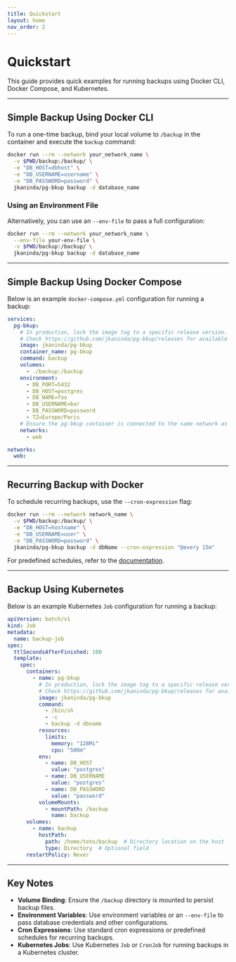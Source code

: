 ```yaml
---
title: Quickstart
layout: home
nav_order: 2
---
```


# Quickstart

This guide provides quick examples for running backups using Docker CLI, Docker Compose, and Kubernetes.

---

## Simple Backup Using Docker CLI

To run a one-time backup, bind your local volume to `/backup` in the container and execute the `backup` command:

```bash
docker run --rm --network your_network_name \
  -v $PWD/backup:/backup/ \
  -e "DB_HOST=dbhost" \
  -e "DB_USERNAME=username" \
  -e "DB_PASSWORD=password" \
  jkaninda/pg-bkup backup -d database_name
```

### Using an Environment File

Alternatively, you can use an `--env-file` to pass a full configuration:

```bash
docker run --rm --network your_network_name \
  --env-file your-env-file \
  -v $PWD/backup:/backup/ \
  jkaninda/pg-bkup backup -d database_name
```

---

## Simple Backup Using Docker Compose

Below is an example `docker-compose.yml` configuration for running a backup:

```yaml
services:
  pg-bkup:
    # In production, lock the image tag to a specific release version.
    # Check https://github.com/jkaninda/pg-bkup/releases for available releases.
    image: jkaninda/pg-bkup
    container_name: pg-bkup
    command: backup
    volumes:
      - ./backup:/backup
    environment:
      - DB_PORT=5432
      - DB_HOST=postgres
      - DB_NAME=foo
      - DB_USERNAME=bar
      - DB_PASSWORD=password
      - TZ=Europe/Paris
    # Ensure the pg-bkup container is connected to the same network as your database.
    networks:
      - web

networks:
  web:
```

---

## Recurring Backup with Docker

To schedule recurring backups, use the `--cron-expression` flag:

```bash
docker run --rm --network network_name \
  -v $PWD/backup:/backup/ \
  -e "DB_HOST=hostname" \
  -e "DB_USERNAME=user" \
  -e "DB_PASSWORD=password" \
  jkaninda/pg-bkup backup -d dbName --cron-expression "@every 15m"
```

For predefined schedules, refer to the [documentation](https://jkaninda.github.io/pg-bkup/reference/#predefined-schedules).

---

## Backup Using Kubernetes

Below is an example Kubernetes `Job` configuration for running a backup:

```yaml
apiVersion: batch/v1
kind: Job
metadata:
  name: backup-job
spec:
  ttlSecondsAfterFinished: 100
  template:
    spec:
      containers:
        - name: pg-bkup
          # In production, lock the image tag to a specific release version.
          # Check https://github.com/jkaninda/pg-bkup/releases for available releases.
          image: jkaninda/pg-bkup
          command:
            - /bin/sh
            - -c
            - backup -d dbname
          resources:
            limits:
              memory: "128Mi"
              cpu: "500m"
          env:
            - name: DB_HOST
              value: "postgres"
            - name: DB_USERNAME
              value: "postgres"
            - name: DB_PASSWORD
              value: "password"
          volumeMounts:
            - mountPath: /backup
              name: backup
      volumes:
        - name: backup
          hostPath:
            path: /home/toto/backup  # Directory location on the host
            type: Directory  # Optional field
      restartPolicy: Never
```

---

## Key Notes

- **Volume Binding**: Ensure the `/backup` directory is mounted to persist backup files.
- **Environment Variables**: Use environment variables or an `--env-file` to pass database credentials and other configurations.
- **Cron Expressions**: Use standard cron expressions or predefined schedules for recurring backups.
- **Kubernetes Jobs**: Use Kubernetes `Job` or `CronJob` for running backups in a Kubernetes cluster.